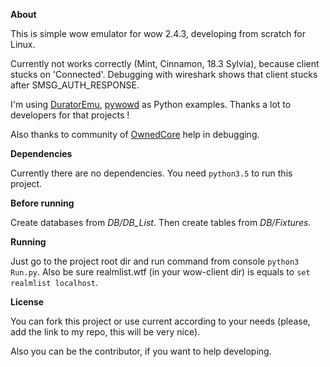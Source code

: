 **About**

This is simple wow emulator for wow 2.4.3, developing from scratch for Linux.

Currently not works correctly (Mint, Cinnamon, 18.3 Sylvia), because client stucks on 'Connected'.
Debugging with wireshark shows that client stucks after SMSG_AUTH_RESPONSE.

I'm using [DuratorEmu](https://github.com/Dece/DuratorEmu), [pywowd](https://github.com/fotcorn/pywowd) as Python examples.
Thanks a lot to developers for that projects ! 

Also thanks to community of [OwnedCore](https://www.ownedcore.com) help in debugging.

**Dependencies**

Currently there are no dependencies. You need `python3.5` to run this project.

**Before running**

Create databases from *DB/DB_List*. Then create tables from *DB/Fixtures*.

**Running**

Just go to the project root dir and run command from console `python3 Run.py`.
Also be sure realmlist.wtf (in your wow-client dir) is equals to `set realmlist localhost`.

**License**

You can fork this project or use current according to your needs (please, add the link to my repo, this will be very nice). 

Also you can be the contributor, if you want to help developing.
